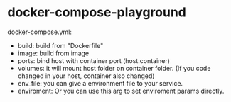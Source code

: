 # docker-compose-playground

docker-compose.yml:

- build: build from "Dockerfile"
- image: build from image 
- ports: bind host with container port (host:container)
- volumes: it will mount host folder on container folder. (If you code changed in your host, container also changed)
- env_file: you can give a environment file to your service.
- enviroment: Or you can use this arg to set enviroment params directly.
